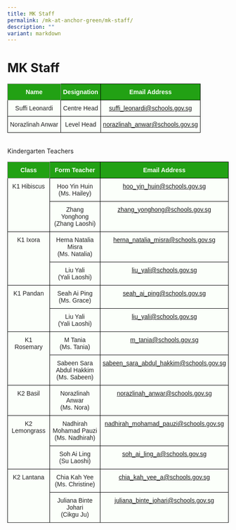 ```yaml
---
title: MK Staff
permalink: /mk-at-anchor-green/mk-staff/
description: ""
variant: markdown
---
```

MK Staff
========
<style type="text/css">
.tg  {border-collapse:collapse;border-spacing:0;}
.tg td{border-color:black;border-style:solid;border-width:1px;font-family:Arial, sans-serif;font-size:14px;
  overflow:hidden;padding:10px 5px;word-break:normal;}
.tg th{border-color:black;border-style:solid;border-width:1px;font-family:Arial, sans-serif;font-size:14px;
  font-weight:normal;overflow:hidden;padding:10px 5px;word-break:normal;}
.tg .tg-pk3b{background-color:#FBFFFA;color:#222;text-align:center;vertical-align:top}
.tg .tg-rk1q{background-color:#22A114;border-color:inherit;color:#FBFFFA;font-weight:bold;text-align:center;vertical-align:middle}
.tg .tg-xn89{background-color:#22A114;color:#FBFFFA;font-weight:bold;text-align:center;vertical-align:middle}
.tg .tg-bnp4{background-color:#FBFFFA;color:#222;font-weight:bold;text-align:center;vertical-align:middle}
</style>
<table class="tg">
<thead>
  <tr>
    <th class="tg-rk1q"><span style="color:#FBFFFA;background-color:#22A114">Name</span></th>
    <th class="tg-xn89"><span style="color:#FBFFFA;background-color:#22A114">Designation</span></th>
    <th class="tg-xn89"><span style="color:#FBFFFA;background-color:#22A114">Email Address</span></th>
  </tr>
</thead>
<tbody>
  <tr>
    <td class="tg-pk3b"><span style="font-weight:normal">Suffi Leonardi</span></td>
    <td class="tg-pk3b"><span style="font-weight:normal">Centre Head</span></td>
    <td class="tg-pk3b"><span style="font-weight:normal"><a href="mailto:suffi_leonardi@schools.gov.sg">suffi_leonardi@schools.gov.sg</a></span></td>
  </tr>
	<tr>
    <td class="tg-pk3b"><span style="font-weight:normal">Norazlinah Anwar</span></td>
    <td class="tg-pk3b"><span style="font-weight:normal">Level Head</span></td>
    <td class="tg-pk3b"><span style="font-weight:normal"><a href="mailto:norazlinah_anwar@schools.gov.sg">norazlinah_anwar@schools.gov.sg</a></span></td>
  </tr>
</tbody>
</table>
<br>
Kindergarten Teachers
<style type="text/css">
.tg  {border-collapse:collapse;border-spacing:0;}
.tg td{border-color:black;border-style:solid;border-width:1px;font-family:Arial, sans-serif;font-size:14px;
  overflow:hidden;padding:10px 5px;word-break:normal;}
.tg th{border-color:black;border-style:solid;border-width:1px;font-family:Arial, sans-serif;font-size:14px;
  font-weight:normal;overflow:hidden;padding:10px 5px;word-break:normal;}
.tg .tg-pk3b{background-color:#FBFFFA;color:#222;text-align:center;vertical-align:top}
.tg .tg-rk1q{background-color:#22A114;border-color:inherit;color:#FBFFFA;font-weight:bold;text-align:center;vertical-align:middle}
.tg .tg-xn89{background-color:#22A114;color:#FBFFFA;font-weight:bold;text-align:center;vertical-align:middle}
.tg .tg-bnp4{background-color:#FBFFFA;color:#222;font-weight:bold;text-align:center;vertical-align:middle}
</style>
<table class="tg">
<thead>
  <tr>
    <th class="tg-rk1q"><span style="color:#FBFFFA;background-color:#22A114">Class</span></th>
    <th class="tg-xn89"><span style="color:#FBFFFA;background-color:#22A114">Form Teacher</span></th>
    <th class="tg-xn89"><span style="color:#FBFFFA;background-color:#22A114">Email Address</span></th>
  </tr>
</thead>
<tbody>
  <tr>
    <td class="tg-pk3b" rowspan="2"><span style="font-weight:normal">K1 Hibiscus</span></td>
    <td class="tg-pk3b"><span style="font-weight:normal">Hoo Yin Huin<br>
(Ms. Hailey)</span></td>
    <td class="tg-pk3b"><span style="font-weight:normal"><a href="mailto:hoo_yin_huin@schools.gov.sg">hoo_yin_huin@schools.gov.sg</a></span></td>
  </tr>
  <tr>
    <td class="tg-pk3b"><span style="font-weight:normal">Zhang Yonghong<br>(Zhang Laoshi)</span></td>
    <td class="tg-pk3b"><span style="font-weight:normal"><a href="mailto:zhang_yonghong@schools.gov.sg">zhang_yonghong@schools.gov.sg</a></span></td>
  </tr>
 <tr>
    <td class="tg-pk3b" rowspan="2"><span style="font-weight:normal">K1 Ixora</span></td>
    <td class="tg-pk3b"><span style="font-weight:normal">Herna Natalia Misra<br>(Ms. Natalia)</span></td>
    <td class="tg-pk3b"><span style="font-weight:normal"><a href="mailto:herna_natalia_misra@schools.gov.sg">herna_natalia_misra@schools.gov.sg</a></span></td>
  </tr>
  <tr>
    <td class="tg-pk3b"><span style="font-weight:normal">Liu Yali<br>(Yali Laoshi)</span></td>
    <td class="tg-pk3b"><span style="font-weight:normal"><a href="mailto:liu_yali@schools.gov.sg">liu_yali@schools.gov.sg</a></span></td>
  </tr>
			 
 <tr>
    <td class="tg-pk3b" rowspan="2"><span style="font-weight:normal">K1 Pandan</span></td>
    <td class="tg-pk3b"><span style="font-weight:normal">Seah Ai Ping<br>(Ms. Grace)</span></td>
    <td class="tg-pk3b"><span style="font-weight:normal"><a href="mailto:seah_ai_ping@schools.gov.sg">seah_ai_ping@schools.gov.sg </a></span></td>
 </tr>
  <tr>
    <td class="tg-pk3b"><span style="font-weight:normal">Liu Yali<br>
(Yali Laoshi)</span></td>
    <td class="tg-pk3b"><span style="font-weight:normal"><a href="mailto:liu_yali@schools.gov.sg">liu_yali@schools.gov.sg</a></span></td>
  </tr>
			
 <tr>
    <td class="tg-pk3b" rowspan="2"><span style="font-weight:normal">K1 Rosemary</span></td>
    <td class="tg-pk3b"><span style="font-weight:normal">M Tania<br>
(Ms. Tania)</span></td>
    <td class="tg-pk3b"><span style="font-weight:normal"><a href="mailto:hoo_yin_huin@schools.gov.sg">m_tania@schools.gov.sg</a></span></td>
  </tr>
  <tr>
    <td class="tg-pk3b"><span style="font-weight:normal">Sabeen Sara Abdul Hakkim<br>(Ms. Sabeen)</span></td>
    <td class="tg-pk3b"><span style="font-weight:normal"><a href="mailto:soh_ai_ling_a@schools.gov.sg">sabeen_sara_abdul_hakkim@schools.gov.sg</a></span></td>
  </tr>
  <tr>
    <td class="tg-pk3b"><span style="font-weight:normal">K2 Basil </span></td>
    <td class="tg-pk3b"><span style="font-weight:normal">Norazlinah Anwar<br>(Ms. Nora)</span></td>
    <td class="tg-pk3b"><span style="font-weight:normal"><a href="mailto:tan_hwee_shin_clarie@schools.gov.sg">norazlinah_anwar@schools.gov.sg</a></span></td>
  </tr>		 
  <tr>
    <td class="tg-pk3b" rowspan="2"><span style="font-weight:normal">K2 Lemongrass</span></td>
    <td class="tg-pk3b"><span style="font-weight:normal">Nadhirah Mohamad Pauzi<br>(Ms. Nadhirah)</span></td>
    <td class="tg-pk3b"><span style="font-weight:normal"><a href="mailto:norazlinah_anwar@schools.gov.sg">nadhirah_mohamad_pauzi@schools.gov.sg</a></span></td>
  </tr>
  <tr>
    <td class="tg-pk3b"><span style="font-weight:normal">Soh Ai Ling
<br>(Su Laoshi)</span></td>
    <td class="tg-pk3b"><span style="font-weight:normal"><a href="mailto:shabreen_begham_shaik_liyakatali@schools.gov.sg">soh_ai_ling_a@schools.gov.sg</a></span></td>
  </tr>
  <tr>
    <td class="tg-pk3b" rowspan="2"><span style="font-weight:normal">K2 Lantana</span></td>
    <td class="tg-pk3b"><span style="font-weight:normal">Chia Kah Yee<br>(Ms. Christine)</span></td>
    <td class="tg-pk3b"><span style="font-weight:normal"><a href="mailto:norazlinah_anwar@schools.gov.sg">chia_kah_yee_a@schools.gov.sg</a></span></td>
  </tr>
  <tr>
    <td class="tg-pk3b"><span style="font-weight:normal">Juliana Binte Johari<br>(Cikgu Ju)</span></td>
    <td class="tg-pk3b"><span style="font-weight:normal"><a href="mailto:shabreen_begham_shaik_liyakatali@schools.gov.sg">juliana_binte_johari@schools.gov.sg</a></span></td>
	</tr><tr></tr>
</tbody>
</table>